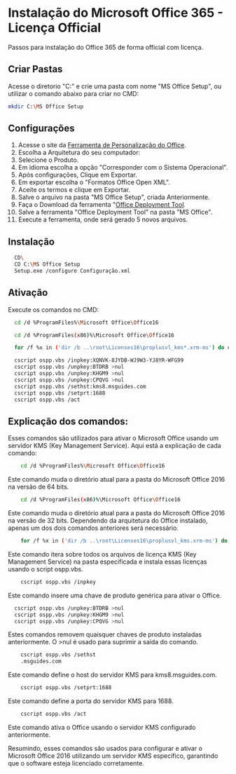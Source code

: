 
# Instalação do Microsoft Office 365 - Licença Official

Passos para instalação do Office 365 de forma official com licença.


## Criar Pastas

Acesse o diretorio "C:" e crie uma pasta com nome "MS Office Setup", ou utilizar o comando abaixo para criar no CMD:

```bash
mkdir C:\MS Office Setup
```
## Configurações

1. Acesse o site da [Ferramenta de Personalização do Office](https://config.office.com/deploymentsettings).
2. Escolha a Arquitetura do seu computador:
3. Selecione o Produto.
4. Em idioma escolha a opção "Corresponder com o Sistema Operacional".
5. Após configurações, Clique em Exportar.
6. Em exportar escolha o "Formatos Office Open XML".
7. Aceite os termos e clique em Exportar.
8. Salve o arquivo na pasta "MS Office Setup", criada Anteriormente.
9. Faça o Download da ferramenta "[Office Deployment Tool](https://www.microsoft.com/en-us/download/details.aspx?id=49117).
10. Salve a ferramenta "Office Deployment Tool" na pasta "MS Office".
11. Execute a ferramenta, onde será gerado 5 novos arquivos. 
## Instalação

```bash
  CD\
  CD C:\MS Office Setup
  Setup.exe /configure Configuração.xml
```
## Ativação 

Execute os comandos no CMD:

```bash
  cd /d %ProgramFiles%\Microsoft Office\Office16

  cd /d %ProgramFiles(x86)%\Microsoft Office\Office16

  for /f %x in ('dir /b ..\root\Licenses16\proplusvl_kms*.xrm-ms') do cscript ospp.vbs /inslic:"..\root\Licenses16\%x"

  cscript ospp.vbs /inpkey:XQNVK-8JYDB-WJ9W3-YJ8YR-WFG99
  cscript ospp.vbs /unpkey:BTDRB >nul
  cscript ospp.vbs /unpkey:KHGM9 >nul
  cscript ospp.vbs /unpkey:CPQVG >nul
  cscript ospp.vbs /sethst:kms8.msguides.com
  cscript ospp.vbs /setprt:1688
  cscript ospp.vbs /act
```

## Explicação dos comandos:

Esses comandos são utilizados para ativar o Microsoft Office usando um servidor KMS (Key Management Service). Aqui está a explicação de cada comando:

```bash
    cd /d %ProgramFiles%\Microsoft Office\Office16
```
Este comando muda o diretório atual para a pasta do Microsoft Office 2016 na versão de 64 bits.
```bash
    cd /d %ProgramFiles(x86)%\Microsoft Office\Office16
```
Este comando muda o diretório atual para a pasta do Microsoft Office 2016 na versão de 32 bits. Dependendo da arquitetura do Office instalado, apenas um dos dois comandos anteriores será necessário.
```bash
    for /f %x in ('dir /b ..\root\Licenses16\proplusvl_kms.xrm-ms') do cscript ospp.vbs /inslic:"..\root\Licenses16%x"*
```
Este comando itera sobre todos os arquivos de licença KMS (Key Management Service) na pasta especificada e instala essas licenças usando o script ospp.vbs.
```bash
    cscript ospp.vbs /inpkey
```
Este comando insere uma chave de produto genérica para ativar o Office.
```bash
  cscript ospp.vbs /unpkey:BTDRB >nul
  cscript ospp.vbs /unpkey:KHGM9 >nul
  cscript ospp.vbs /unpkey:CPQVG >nul
```
Estes comandos removem quaisquer chaves de produto instaladas anteriormente. O >nul é usado para suprimir a saída do comando.
```bash
    cscript ospp.vbs /sethst
    .msguides.com
```
Este comando define o host do servidor KMS para kms8.msguides.com.
```bash
    cscript ospp.vbs /setprt:1688
```
Este comando define a porta do servidor KMS para 1688.
```bash
    cscript ospp.vbs /act
```
Este comando ativa o Office usando o servidor KMS configurado anteriormente.

Resumindo, esses comandos são usados para configurar e ativar o Microsoft Office 2016 utilizando um servidor KMS específico, garantindo que o software esteja licenciado corretamente.
    
